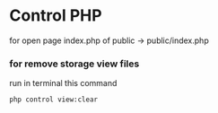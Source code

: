# Control PHP
for open page index.php of public -> public/index.php

### for remove storage view files
run in terminal this command

    php control view:clear

